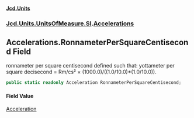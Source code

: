 #### [Jcd.Units](index 'index')
### [Jcd.Units.UnitsOfMeasure.SI](Jcd.Units.UnitsOfMeasure.SI 'Jcd.Units.UnitsOfMeasure.SI').[Accelerations](Accelerations 'Jcd.Units.UnitsOfMeasure.SI.Accelerations')

## Accelerations.RonnameterPerSquareCentisecond Field

ronnameter per square centisecond defined such that: yottameter per square decisecond = Rm/cs² ×
(1000.0)/((1.0/10.0)*(1.0/10.0)).

```csharp
public static readonly Acceleration RonnameterPerSquareCentisecond;
```

#### Field Value
[Acceleration](Acceleration 'Jcd.Units.UnitTypes.Acceleration')